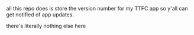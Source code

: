 all this repo does is store the version number for my TTFC app so y'all can get notified of app updates.

there's literally nothing else here
